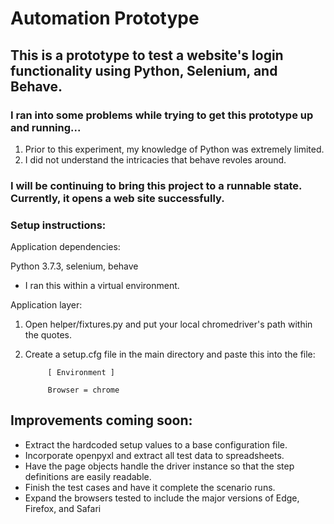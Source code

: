 # Automation Prototype

## This is a prototype to test a website's login functionality using Python, Selenium, and Behave.

### I ran into some problems while trying to get this prototype up and running...
  1. Prior to this experiment, my knowledge of Python was extremely limited.
  2. I did not understand the intricacies that behave revoles around.  

### I will be continuing to bring this project to a runnable state. Currently, it opens a web site successfully.

### Setup instructions:

Application dependencies:

   Python 3.7.3, selenium, behave
  
  - I ran this within a virtual environment. 
  
Application layer:

1. Open helper/fixtures.py and put your local chromedriver's path within the quotes.
2. Create a setup.cfg file in the main directory and paste this into the file:

            [ Environment ]

            Browser = chrome


## Improvements coming soon:
 - Extract the hardcoded setup values to a base configuration file. 
 - Incorporate openpyxl and extract all test data to spreadsheets.
 - Have the page objects handle the driver instance so that the step definitions are easily readable.
 - Finish the test cases and have it complete the scenario runs.
 - Expand the browsers tested to include the major versions of Edge, Firefox, and Safari
